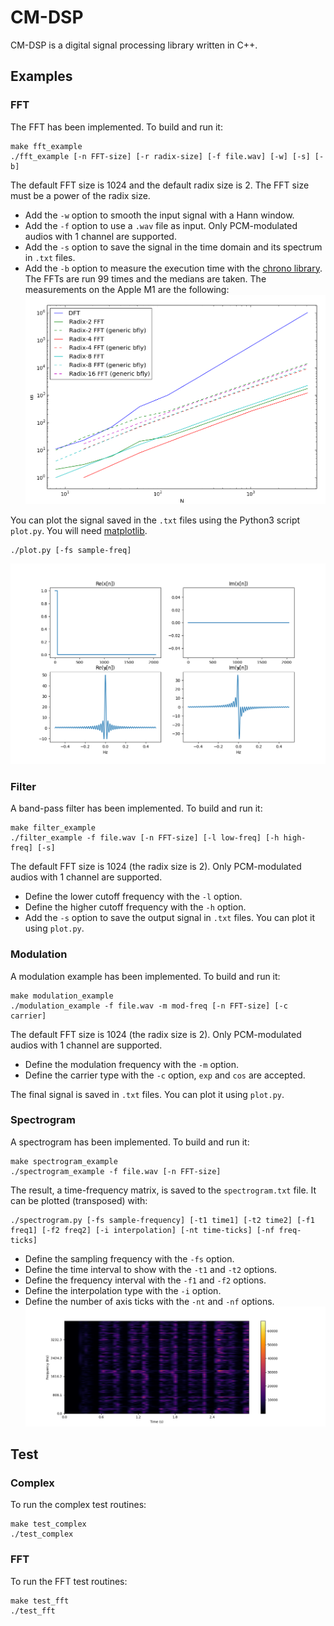 # CM-DSP
CM-DSP is a digital signal processing library written in C++.

## Examples
### FFT
The FFT has been implemented. To build and run it:
```
make fft_example
./fft_example [-n FFT-size] [-r radix-size] [-f file.wav] [-w] [-s] [-b]
```
The default FFT size is 1024 and the default radix size is 2. The FFT size must be a power of the radix size.
* Add the `-w` option to smooth the input signal with a Hann window.
* Add the `-f` option to use a `.wav` file as input. Only PCM-modulated audios with 1 channel are supported.
* Add the `-s` option to save the signal in the time domain and its spectrum in `.txt` files.
* Add the `-b` option to measure the execution time with the [chrono library](https://en.cppreference.com/w/cpp/chrono). The FFTs are run 99 times and the medians are taken. The measurements on the Apple M1 are the following:
![FFT benchmarks](doc/fft_bench.png)

You can plot the signal saved in the `.txt` files using the Python3 script `plot.py`. You will need [matplotlib](https://matplotlib.org/).
```
./plot.py [-fs sample-freq]
```
![FFT plots](doc/fft_example.png)

### Filter
A band-pass filter has been implemented. To build and run it:
```
make filter_example
./filter_example -f file.wav [-n FFT-size] [-l low-freq] [-h high-freq] [-s]
```
The default FFT size is 1024 (the radix size is 2). Only PCM-modulated audios with 1 channel are supported.
* Define the lower cutoff frequency with the `-l` option.
* Define the higher cutoff frequency with the `-h` option.
* Add the `-s` option to save the output signal in `.txt` files. You can plot it using `plot.py`.

### Modulation
A modulation example has been implemented. To build and run it:
```
make modulation_example
./modulation_example -f file.wav -m mod-freq [-n FFT-size] [-c carrier]
```
The default FFT size is 1024 (the radix size is 2). Only PCM-modulated audios with 1 channel are supported.
* Define the modulation frequency with the `-m` option.
* Define the carrier type with the `-c` option, `exp` and `cos` are accepted.

The final signal is saved in `.txt` files. You can plot it using `plot.py`.

### Spectrogram
A spectrogram has been implemented. To build and run it:
```
make spectrogram_example
./spectrogram_example -f file.wav [-n FFT-size]
```
The result, a time-frequency matrix, is saved to the `spectrogram.txt` file. It can be plotted (transposed) with:
```
./spectrogram.py [-fs sample-frequency] [-t1 time1] [-t2 time2] [-f1 freq1] [-f2 freq2] [-i interpolation] [-nt time-ticks] [-nf freq-ticks]
```
* Define the sampling frequency with the `-fs` option.
* Define the time interval to show with the `-t1` and `-t2` options.
* Define the frequency interval with the `-f1` and `-f2` options.
* Define the interpolation type with the `-i` option.
* Define the number of axis ticks with the `-nt` and `-nf` options.
![Spectrogram example](doc/spectrogram_example.png)

## Test
### Complex
To run the complex test routines:
```
make test_complex
./test_complex
```

### FFT
To run the FFT test routines:
```
make test_fft
./test_fft
```

